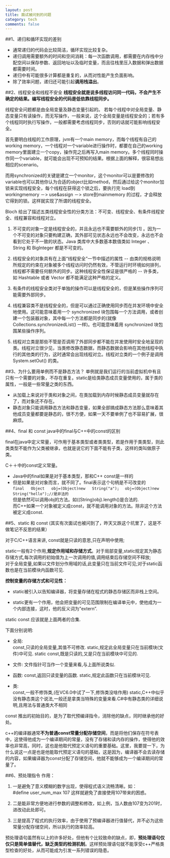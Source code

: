 ```yaml
---
layout: post
title: 面试被问到的问题
category: tech
comments: false
---
```


##1、递归和循环实现的差别
- 通常递归的代码会比较简洁，循环实现比较复杂。
- 递归调用需要额外的时间和空间消耗：每一次函数调用，都需要在内存栈中分配空间以保存参数、返回地址以及临时变量，而且往栈里压入数据和弹出数据都需要时间。
- 递归中有可能很多计算都是重复的，从而对性能产生负面影响。
- 除了效率问题，递归还可能引起**调用栈溢出**。

##2、线程安全和线程不安全
**线程安全就是说多线程访问同一代码，不会产生不确定的结果。编写线程安全的代码是低依靠线程同步。**


线程安全问题都是由全局变量及静态变量引起的。
若每个线程中对全局变量、静态变量只有读操作，而无写操作，一般来说，这个全局变量是线程安全的；若有多个线程同时执行写操作，一般都需要考虑线程同步，否则的话就可能影响线程安全。

首先要明白线程的工作原理，jvm有一个main   memory，而每个线程有自己的working   memory，一个线程对一个variable进行操作时，都要在自己的working   memory里面建立一个copy，操作完之后再写入main   memory。多个线程同时操作同一个variable，就可能会出现不可预知的结果。根据上面的解释，很容易想出相应的scenario。 

而用synchronized的关键是建立一个monitor，这个monitor可以是要修改的variable也可以其他你认为合适的object比如method，然后通过给这个monitor加锁来实现线程安全，每个线程在获得这个锁之后，要执行完   load到workingmemory   －>   use&assign   －>   store到mainmemory   的过程，才会释放它得到的锁。这样就实现了所谓的线程安全。

Bloch 给出了描述五类线程安全性的分类方法：不可变、线程安全、有条件线程安全、线程兼容和线程对立。

1. 不可变的对象一定是线程安全的，并且永远也不需要额外的同步[1]  。因为一个不可变的对象只要构建正确，其外部可见状态永远也不会改变，永远也不会看到它处于不一致的状态。Java 类库中大多数基本数值类如 Integer 、 String 和 BigInteger 都是不可变的。

2. 线程安全的对象具有在上面“线程安全”一节中描述的属性 -- 由类的规格说明所规定的约束在对象被多个线程访问时仍然有效，不管运行时环境如何排列，线程都不需要任何额外的同步。这种线程安全性保证是很严格的 -- 许多类，如 Hashtable 或者 Vector 都不能满足这种严格的定义。
3. 有条件的线程安全类对于单独的操作可以是线程安全的，但是某些操作序列可能需要外部同步。
4. 线程兼容类不是线程安全的，但是可以通过正确使用同步而在并发环境中安全地使用。这可能意味着用一个 synchronized 块包围每一个方法调用，或者创建一个包装器对象，其中每一个方法都是同步的(就像 Collections.synchronizedList() 一样)。也可能意味着用 synchronized 块包围某些操作序列。
5. 线程对立类是那些不管是否调用了外部同步都不能在并发使用时安全地呈现的类。线程对立很少见，当类修改静态数据，而静态数据会影响在其他线程中执行的其他类的行为，这时通常会出现线程对立。线程对立类的一个例子是调用 System.setOut() 的类。

##3、为什么要用单例而不是静态方法？
单例就是我们运行的当前虚拟机中有且只有一个需要的对象，不存在重复。static是给类静态成员变量使用的，属于类的属性，一般是一些常量之类的东西。

- 从加载上来说对于类和对象之间，在类加载到内存时候静态成员变量就存在了，而对象还不存在。
- 静态对象只能调用静态方法和静态变量，如果全部搞成静态方法那么意味着其他成员变量都要是静态的，很不方便，如果一天不要单例了也不容易扩展，很麻烦。

##4、final 和 const
java中的final与C++中的const的区别

final在java中定义常量，可作用于基本类型或者类类型，若是作用于类类型，则此类类型不能作为父类被继承，也就是说它的下面不能有子类，这样的类叫做原子类。  

C＋＋中的const定义常量。


- Java中的final如果是对于基本类型，那和C++ const是一样的  
- 但是如果是对对象而言，就不同了。final表示这个句柄是不可改变的  
  `final   Object   obj=(Object)new   String("a");  `
 ` obj=(Object)new   String("hello");//是非法的  `  
  但是依然可以调用obj的方法。如((String)obj).length()是合法的.    
 而C++如果一个对象被定义成const，就不能调用对象的方法。除非这个方法被定义成const.

##5、static 和 const
(其实有次面试也被问到了，昨天又跌这个坑里了，这是不做笔记不反思的结果）

对于C/C++语言来讲, 
const就是只读的意思,只在声明中使用;   

static一般有2个作用,**规定作用域和存储方式**。对于局部变量,static规定其为静态存储方式,每次调用的初始值为上一次调用的值,调用结束后存储空间不释放;   
对于全局变量,如果以文件划分作用域的话,此变量只在当前文件可见;对于static函数也是在当前模块内函数可见. 

**控制变量的存储方式和可见性：**

- static被引入以告知编译器，将变量存储在程式的静态存储区而非栈上空间。

- static更有一个作用，他会把变量的可见范围限制在编译单元中，使他成为一个内部连接，这时，他的反义词为”extern”.

static const 应该就是上面两者的合集. 

下面分别说明:
   
- 全局:  
const,只读的全局变量,其值不可修改. 
static,规定此全局变量只在当前模块(文件)中可见. 
static const,既是只读的,又是只在当前模块中可见的. 

- 文件: 
文件指针可当作一个变量来看,与上面所说类似. 

- 函数: 
const,返回只读变量的函数. 
static,规定此函数只在当前模块可见. 

- 类:   
const,一般不修饰类,(在VC6.0中试了一下,修饰类没啥作用) 
static,C++中似乎没有静态类这个说法,一般还是拿类当特殊的变量来看.C#中有静态类的详细说明,且用法与普通类大不相同


const 推出的初始目的，是为了取代预编译指令，消除他的缺点，同时继承他的好处。

c++的编译器通常**不为普通const常量分配存储空间**，而是将他们保存在符号表中，这使得他成为一个编译期间的常量，没有了存储和读内存的操作，使得他的效率也非常高，同时，这也是他取代预定义语句的重要基础。这里，我要提一下，为什么说这一点是也是他能取代预定义语句的基础，这是因为，编译器不会去读存储的内容，如果编译器为const分配了存储空间，他就不能够成为一个编译期间的常量了。

##6、预处理指令
作用：

1. 一是避免了意义模糊的数字出现，使得程式语义流畅清晰。如：  
\#define user_num_max 107 这样就避免了直接使用107带来的困惑。

2. 二是能非常方便地进行参数的调整和修改，如上例，当人数由107变为201时，进改动此处即可。
3. 三是提高了程式的执行效率，由于使用了预编译器进行值替代，并不必为这些常量分配存储空间，所以执行的效率较高。

预处理语句虽然有以上的许多好处，但他有个比较致命的缺点，即，**预处理语句仅仅只是简单值替代，缺乏类型的检测机制**。这样预处理语句就不能享受c++严格类型检查的好处，从而可能成为引发一系列错误的隐患。